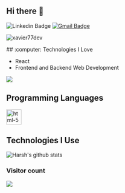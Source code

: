 ## Hi there 👋

![Linkedin Badge](https://img.shields.io/badge/-edit-blue?style=flat-square&logo=Linkedin&logoColor=white&link=https://edit-link) [![Gmail Badge](https://img.shields.io/badge/-asterp04@gmail.com-c14438?style=flat-square&logo=Gmail&logoColor=white&link=mailto:asterp04@gmail.com)](mailto:xavier.basurto.77@gmail.com) 
<p align="left"> <img src="https://komarev.com/ghpvc/?username=xavier77dev" alt="xavier77dev" /> </p>
## :computer: Technologies I Love

- React
- Frontend and Backend Web Development

<img src = "https://github-readme-stats.vercel.app/api/top-langs/?username=xavier77dev&layout=compact">

## Programming Languages
<img width="40" height="40" src="https://img.icons8.com/color/20/javascript" alt="html-5"/> 


 ## Technologies I Use



![Harsh's github stats](https://github-readme-stats.vercel.app/api?username=xavier77dev&hide=["issues"]&show_icons=true)

### Visitor count

<img src="https://profile-counter.glitch.me/xavier77dev/count.svg" />
